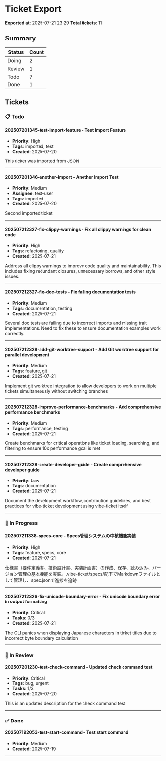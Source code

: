 # Ticket Export

**Exported at**: 2025-07-21 23:29
**Total tickets**: 11

## Summary

| Status | Count |
|--------|-------|
| Doing | 2 |
| Review | 1 |
| Todo | 7 |
| Done | 1 |

## Tickets

### 📋 Todo

#### 202507201345-test-import-feature - Test Import Feature

- **Priority**: High
- **Tags**: imported, test
- **Created**: 2025-07-20

This ticket was imported from JSON

---

#### 202507201346-another-import - Another Import Test

- **Priority**: Medium
- **Assignee**: test-user
- **Tags**: imported
- **Created**: 2025-07-20

Second imported ticket

---

#### 202507212327-fix-clippy-warnings - Fix all clippy warnings for clean code

- **Priority**: High
- **Tags**: refactoring, quality
- **Created**: 2025-07-21

Address all clippy warnings to improve code quality and maintainability. This includes fixing redundant closures, unnecessary borrows, and other style issues.

---

#### 202507212327-fix-doc-tests - Fix failing documentation tests

- **Priority**: Medium
- **Tags**: documentation, testing
- **Created**: 2025-07-21

Several doc tests are failing due to incorrect imports and missing trait implementations. Need to fix these to ensure documentation examples work correctly.

---

#### 202507212328-add-git-worktree-support - Add Git worktree support for parallel development

- **Priority**: Medium
- **Tags**: feature, git
- **Created**: 2025-07-21

Implement git worktree integration to allow developers to work on multiple tickets simultaneously without switching branches

---

#### 202507212328-improve-performance-benchmarks - Add comprehensive performance benchmarks

- **Priority**: Medium
- **Tags**: performance, testing
- **Created**: 2025-07-21

Create benchmarks for critical operations like ticket loading, searching, and filtering to ensure 10x performance goal is met

---

#### 202507212328-create-developer-guide - Create comprehensive developer guide

- **Priority**: Low
- **Tags**: documentation
- **Created**: 2025-07-21

Document the development workflow, contribution guidelines, and best practices for vibe-ticket development using vibe-ticket itself

---

### 🔄 In Progress

#### 202507211338-specs-core - Specs管理システムの中核機能実装

- **Priority**: High
- **Tags**: feature, specs, core
- **Created**: 2025-07-21

仕様書（要件定義書、技術設計書、実装計画書）の作成、保存、読み込み、バージョン管理の基本機能を実装。.vibe-ticket/specs/配下でMarkdownファイルとして管理し、spec.jsonで進捗を追跡

---

#### 202507212326-fix-unicode-boundary-error - Fix unicode boundary error in output formatting

- **Priority**: Critical
- **Tasks**: 0/3
- **Created**: 2025-07-21

The CLI panics when displaying Japanese characters in ticket titles due to incorrect byte boundary calculation

---

### 👀 In Review

#### 202507201230-test-check-command - Updated check command test

- **Priority**: Critical
- **Tags**: bug, urgent
- **Tasks**: 1/3
- **Created**: 2025-07-20

This is an updated description for the check command test

---

### ✅ Done

#### 202507192053-test-start-command - Test start command

- **Priority**: Medium
- **Created**: 2025-07-19

---

